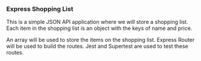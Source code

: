 ### Express Shopping List

This is a simple JSON API application where we will store a shopping list. Each item in the shopping list is an object with the keys of name and price.

An array will be used to store the items on the shopping list. 
Express Router will be used to build the routes. Jest and Supertest are used to test these routes.
